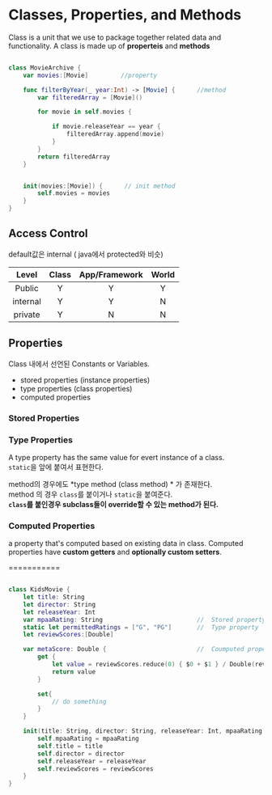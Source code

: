 # Classes, Properties, and Methods

 Class is a unit that we use to package together related data and functionality. A class is made up of **properteis** and **methods**


```swift

class MovieArchive {
    var movies:[Movie]         //property

    func filterByYear(_ year:Int) -> [Movie] {      //method
        var filteredArray = [Movie]()

        for movie in self.movies {

            if movie.releaseYear == year {
                filteredArray.append(movie)
            }
        }
        return filteredArray
    }


    init(movies:[Movie]) {      // init method
        self.movies = movies
    }
}

```


## Access Control
 default값은 internal ( java에서 protected와 비슷)
    
|   Level  | Class | App/Framework | World |
|:--------:|:-----:|:-------------:|:-----:|
|  Public  |   Y   |       Y       |   Y   |
| internal |   Y   |       Y       |   N   |
|  private |   Y   |       N       |   N   |

## Properties
 Class 내에서 선언된 Constants or Variables.

 - stored properties (instance properties)
 - type properties (class properties)
 - computed properties

### Stored Properties

### Type Properties
 A type property has the same value for evert instance of a class.  
`static`을 앞에 붙여서 표현한다.


method의 경우에도 *type method (class method) * 가 존재한다.  
method 의 경우 `class`를 붙이거나 `static`을 붙여준다.  
**`class`를 붙인경우 subclass들이 override할 수 있는 method가 된다.**



### Computed Properties
 a property that's computed based on existing data in class.
Computed properties have **custom getters** and **optionally custom setters**.



===========
```swift

class KidsMovie {
    let title: String
    let director: String
    let releaseYear: Int
    var mpaaRating: String                          //  Stored property
    static let permittedRatings = ["G", "PG"]       //  Type property
    let reviewScores:[Double]

    var metaScore: Double {                         //  Coumputed property
        get {
            let value = reviewScores.reduce(0) { $0 + $1 } / Double(reviewScores.count)
            return value
        }

        set{
            // do something
        }
    }

    init(title: String, director: String, releaseYear: Int, mpaaRating:String, reviewScores: [Double]) {
        self.mpaaRating = mpaaRating
        self.title = title
        self.director = director
        self.releaseYear = releaseYear
        self.reviewScores = reviewScores
    }
}

```















